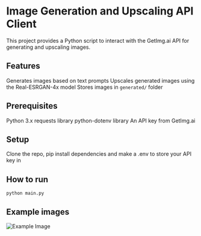 # Image Generation and Upscaling API Client

This project provides a Python script to interact with the GetImg.ai API for generating and upscaling images.

## Features

Generates images based on text prompts
Upscales generated images using the Real-ESRGAN-4x model
Stores images in `generated/` folder

## Prerequisites
Python 3.x
requests library
python-dotenv library
An API key from GetImg.ai

## Setup
Clone the repo, pip install dependencies and make a .env to store your API key in

## How to run
`python main.py`

## Example images
![Example Image](generated/example.jpg)
